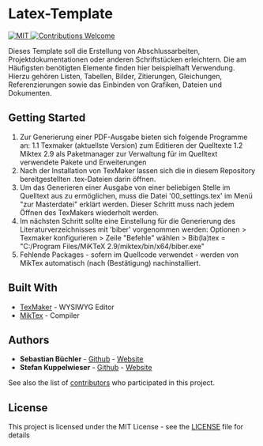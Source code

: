 # Latex-Template
<a href="https://opensource.org/licenses/MIT">
  <img src="https://img.shields.io/badge/License-MIT-red.svg"
      alt="MIT">
</a>
<a href="https://github.com/MessageKit/MessageKit/issues">
   <img src="https://img.shields.io/badge/contributions-welcome-brightgreen.svg?style=flat"
        alt="Contributions Welcome">
</a>

Dieses Template soll die Erstellung von Abschlussarbeiten, Projektdokumentationen oder anderen Schriftstücken erleichtern.
Die am Häufigsten benötigten Elemente finden hier beispielhaft Verwendung. Hierzu gehören Listen, Tabellen, Bilder, Zitierungen, Gleichungen, Referenzierungen sowie das Einbinden von Grafiken, Dateien und Dokumenten.

## Getting Started

1.	Zur Generierung einer PDF-Ausgabe bieten sich folgende Programme an:
	1.1	Texmaker (aktuellste Version) zum Editieren der Quelltexte
	1.2	Miktex 2.9 als Paketmanager zur Verwaltung für im Quelltext verwendete Pakete und Erweiterungen
2.	Nach der Installation von TexMaker lassen sich die in diesem Repository bereitgestellten .tex-Dateien darin öffnen.
3.	Um das Generieren einer Ausgabe von einer beliebigen Stelle im Quelltext aus zu ermöglichen, muss die Datei '00_settings.tex' im Menü "zur Masterdatei" erklärt werden. Dieser Schritt muss nach jedem Öffnen des TexMakers wiederholt werden.
4.	Im nächsten Schritt sollte eine Einstellung für die Generierung des Literaturverzeichnisses mit 'biber' vorgenommen werden:
	Optionen > Texmaker konfigurieren > Zeile "Befehle" wählen > Bib(la)tex = "C:/Program Files/MiKTeX 2.9/miktex/bin/x64/biber.exe"
5.  Fehlende Packages - sofern im Quellcode verwendet - werden von MikTex automatisch (nach (Bestätigung) nachinstalliert.


## Built With

* [TexMaker](http://www.xm1math.net/texmaker) - WYSIWYG Editor
* [MikTex](https://miktex.org/) - Compiler

## Authors

* **Sebastian Büchler** - [Github](https://github.com/sebikolon) - [Website](https://wwww.sbuechler.de)
* **Stefan Kuppelwieser** - [Github](https://github.com/StefanKuppelwieser) - [Website](https://wwww.kuppelwieser.net)

See also the list of [contributors](https://github.com/TeamDF14/Latex-Template/graphs/contributors) who participated in this project.

## License

This project is licensed under the MIT License - see the [LICENSE](LICENSE) file for details
